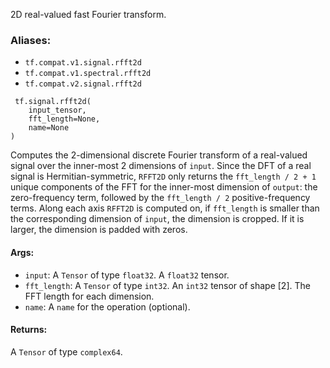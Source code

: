 2D real-valued fast Fourier transform.
### Aliases:
- `tf.compat.v1.signal.rfft2d`
- `tf.compat.v1.spectral.rfft2d`
- `tf.compat.v2.signal.rfft2d`

```
 tf.signal.rfft2d(
    input_tensor,
    fft_length=None,
    name=None
)
```
Computes the 2-dimensional discrete Fourier transform of a real-valued signal over the inner-most 2 dimensions of `input`.
Since the DFT of a real signal is Hermitian-symmetric, `RFFT2D` only returns the `fft_length / 2 + 1` unique components of the FFT for the inner-most dimension of `output`: the zero-frequency term, followed by the `fft_length / 2` positive-frequency terms.
Along each axis `RFFT2D` is computed on, if `fft_length` is smaller than the corresponding dimension of `input`, the dimension is cropped. If it is larger, the dimension is padded with zeros.
#### Args:
- `input`: A `Tensor` of type `float32`. A `float32` tensor.
- `fft_length`: A `Tensor` of type `int32`. An `int32` tensor of shape [2]. The FFT length for each dimension.
- `name`: A `name` for the operation (optional).
#### Returns:
A `Tensor` of type `complex64`.
